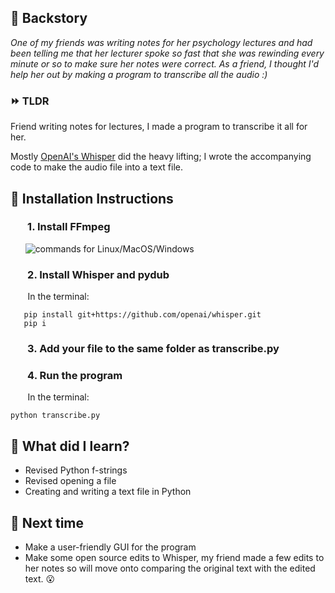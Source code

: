 ## :book: Backstory  
*One of my friends was writing notes for her psychology lectures and had been telling me that her lecturer spoke so fast that she was rewinding every minute or so to make sure her notes were correct.  As a friend, I thought I'd help her out by making a program to transcribe all the audio :)* 

###  :fast_forward:  TLDR
Friend writing notes for lectures, I made a program to transcribe it all for her.

Mostly [OpenAI's Whisper](https://openai.com/blog/whisper/) did the heavy lifting;  I wrote the accompanying code to make the audio file into a text file. 

## :electric_plug: Installation Instructions 

### &nbsp;&nbsp;&nbsp;&nbsp;&nbsp;&nbsp; 1. Install FFmpeg


&nbsp;&nbsp;&nbsp;&nbsp;&nbsp;&nbsp;![commands for Linux/MacOS/Windows](https://i.imgur.com/AETpOdt.png)

### &nbsp;&nbsp;&nbsp;&nbsp;&nbsp;&nbsp; 2. Install Whisper and pydub
&nbsp;&nbsp;&nbsp;&nbsp;&nbsp;&nbsp; In the terminal: 

       pip install git+https://github.com/openai/whisper.git
       pip i

### &nbsp;&nbsp;&nbsp;&nbsp;&nbsp;&nbsp; 3. Add your file to the same folder as transcribe.py


### &nbsp;&nbsp;&nbsp;&nbsp;&nbsp;&nbsp; 4. Run the program

&nbsp;&nbsp;&nbsp;&nbsp;&nbsp;&nbsp; In the terminal: 

    python transcribe.py

## :raising_hand: What did I learn? 
- Revised Python f-strings
- Revised opening a file 
- Creating and writing a text file in Python

## :information_desk_person: Next time 
- Make a user-friendly GUI for the program
- Make some open source edits to Whisper, my friend made a few edits to her notes so will move onto comparing the original text with the edited text. :open_mouth:
